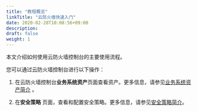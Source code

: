 ```yaml
---
title: "教程概览"
linkTitle: "云防火墙快速入门"
date: 2020-02-28T10:08:56+09:00
description:
draft: false
weight: 1
---
```


本文介绍如何使用云防火墙控制台的主要使用流程。

您可以通过云防火墙控制台进行以下操作：

1. 在云防火墙控制台**业务系统资产**页面查看资产。更多信息，请参见[业务系统资产简介](/security/firewall/quick-start/data) 。

2. 在**安全策略** 页面，查看和配置安全策略。更多信息，请参见[安全策略简介](/security/firewall/quick-start/safety)。

   



